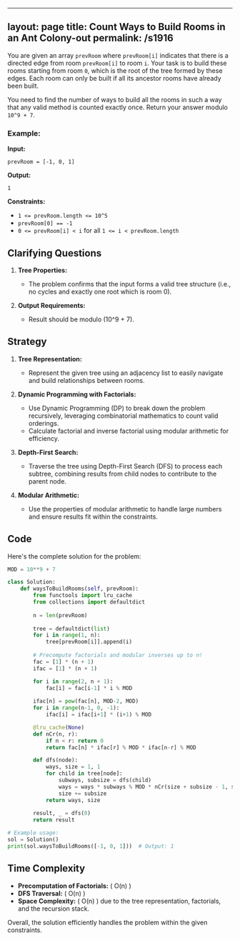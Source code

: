 
---
layout: page
title:  Count Ways to Build Rooms in an Ant Colony-out
permalink: /s1916
---

You are given an array `prevRoom` where `prevRoom[i]` indicates that there is a directed edge from room `prevRoom[i]` to room `i`. Your task is to build these rooms starting from room `0`, which is the root of the tree formed by these edges. Each room can only be built if all its ancestor rooms have already been built.

You need to find the number of ways to build all the rooms in such a way that any valid method is counted exactly once. Return your answer modulo `10^9 + 7`.

### Example:

**Input:**
```
prevRoom = [-1, 0, 1]
```

**Output:**
```
1
```

**Constraints:**
- `1 <= prevRoom.length <= 10^5`
- `prevRoom[0] == -1`
- `0 <= prevRoom[i] < i` for all `1 <= i < prevRoom.length`

## Clarifying Questions

1. **Tree Properties:**
   - The problem confirms that the input forms a valid tree structure (i.e., no cycles and exactly one root which is room 0).

2. **Output Requirements:**
   - Result should be modulo \(10^9 + 7\).

## Strategy

1. **Tree Representation:**
   - Represent the given tree using an adjacency list to easily navigate and build relationships between rooms.

2. **Dynamic Programming with Factorials:**
   - Use Dynamic Programming (DP) to break down the problem recursively, leveraging combinatorial mathematics to count valid orderings.
   - Calculate factorial and inverse factorial using modular arithmetic for efficiency.

3. **Depth-First Search:**
   - Traverse the tree using Depth-First Search (DFS) to process each subtree, combining results from child nodes to contribute to the parent node.

4. **Modular Arithmetic:**
   - Use the properties of modular arithmetic to handle large numbers and ensure results fit within the constraints.

## Code

Here's the complete solution for the problem:

```python
MOD = 10**9 + 7

class Solution:
    def waysToBuildRooms(self, prevRoom):
        from functools import lru_cache
        from collections import defaultdict
        
        n = len(prevRoom)
        
        tree = defaultdict(list)
        for i in range(1, n):
            tree[prevRoom[i]].append(i)
        
        # Precompute factorials and modular inverses up to n!
        fac = [1] * (n + 1)
        ifac = [1] * (n + 1)

        for i in range(2, n + 1):
            fac[i] = fac[i-1] * i % MOD
        
        ifac[n] = pow(fac[n], MOD-2, MOD)
        for i in range(n-1, 0, -1):
            ifac[i] = ifac[i+1] * (i+1) % MOD

        @lru_cache(None)
        def nCr(n, r):
            if n < r: return 0
            return fac[n] * ifac[r] % MOD * ifac[n-r] % MOD

        def dfs(node):
            ways, size = 1, 1
            for child in tree[node]:
                subways, subsize = dfs(child)
                ways = ways * subways % MOD * nCr(size + subsize - 1, subsize) % MOD
                size += subsize
            return ways, size
        
        result, _ = dfs(0)
        return result

# Example usage:
sol = Solution()
print(sol.waysToBuildRooms([-1, 0, 1]))  # Output: 1
```

## Time Complexity

- **Precomputation of Factorials:** \( O(n) \)
- **DFS Traversal:** \( O(n) \)
- **Space Complexity:** \( O(n) \) due to the tree representation, factorials, and the recursion stack.

Overall, the solution efficiently handles the problem within the given constraints.